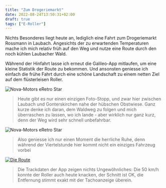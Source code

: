 ```yaml
---
title: "Zum Drogeriemarkt"
date: 2022-08-24T13:50:31+02:00
draft: true
tags: ["E-Roller"]
---
```

Nichts Besonderes liegt heute an, lediglich eine Fahrt zum Drogeriemarkt Rossmann in Laubach. Angesichts der zu erwartenden Temperaturen mache ich mich relativ früh auf den Weg und nutze eine Route durch den noch kühlen Laubacher Wald.

Während der Hinfahrt lasse ich erneut die Galileo-App mitlaufen, um eine kleine Statistik der Route zu bekommen. Und ansonsten geniesse ich einfach die frühe Fahrt durch eine schöne Landschaft zu einem netten Ziel auf dem flüsterleisen Roller.


![Nova-Motors eRetro Star](../08-24-p01.jpg)
> Heute gibt es nur einen einzigen Foto-Stopp, und zwar hier zwischen Laubach und Gonterskirchen nahe der hübschen Obstwiese. Ganz kurze denke ich daran, dem Waldweg zu folgen und mich überraschen zu lassen, wo ich lande - aber wirklich nur ganz kurz, denn der Weg wird sehr schnell unbefahrbar.

![Nova-Motors eRetro Star](../08-24-p02.jpg)
> Also geniesse ich nur einen Moment die herrliche Ruhe, denn während der Viertelstunde hier kommt nicht ein einziges Fahrzeug vorbei

[![Die Route](../minitrack_08-24.jpg)](../track_08-24.jpg)
> Die Trackdaten der App zeigen nichts Ungewöhnliches: Die 50 km/h konnte der Roller auch heute knacken, der Schnitt ist OK, die Entfernung stimmt exakt mit der Tachoanzeige überein.
